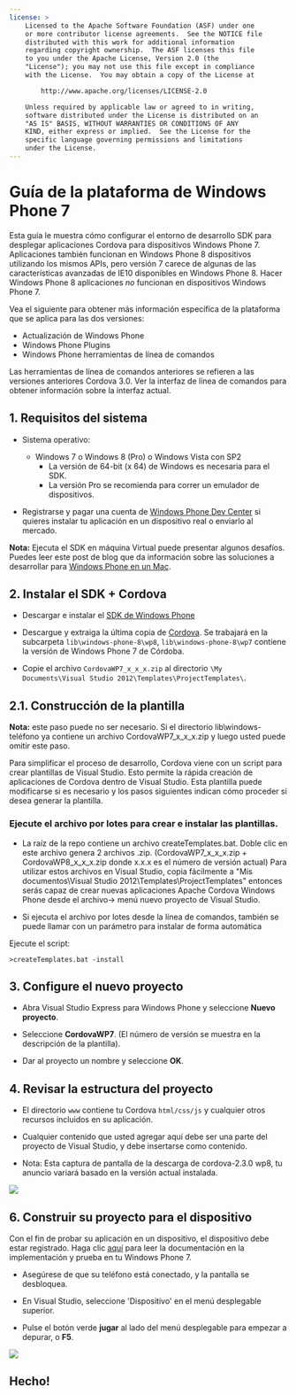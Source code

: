 ```yaml
---
license: >
    Licensed to the Apache Software Foundation (ASF) under one
    or more contributor license agreements.  See the NOTICE file
    distributed with this work for additional information
    regarding copyright ownership.  The ASF licenses this file
    to you under the Apache License, Version 2.0 (the
    "License"); you may not use this file except in compliance
    with the License.  You may obtain a copy of the License at

        http://www.apache.org/licenses/LICENSE-2.0

    Unless required by applicable law or agreed to in writing,
    software distributed under the License is distributed on an
    "AS IS" BASIS, WITHOUT WARRANTIES OR CONDITIONS OF ANY
    KIND, either express or implied.  See the License for the
    specific language governing permissions and limitations
    under the License.
---
```


# Guía de la plataforma de Windows Phone 7

Esta guía le muestra cómo configurar el entorno de desarrollo SDK para desplegar aplicaciones Cordova para dispositivos Windows Phone 7. Aplicaciones también funcionan en Windows Phone 8 dispositivos utilizando los mismos APIs, pero versión 7 carece de algunas de las características avanzadas de IE10 disponibles en Windows Phone 8. Hacer Windows Phone 8 aplicaciones *no* funcionan en dispositivos Windows Phone 7.

Vea el siguiente para obtener más información específica de la plataforma que se aplica para las dos versiones:

*   Actualización de Windows Phone
*   Windows Phone Plugins
*   Windows Phone herramientas de línea de comandos

Las herramientas de línea de comandos anteriores se refieren a las versiones anteriores Cordova 3.0. Ver la interfaz de línea de comandos para obtener información sobre la interfaz actual.

## 1. Requisitos del sistema

*   Sistema operativo:
    
    *   Windows 7 o Windows 8 (Pro) o Windows Vista con SP2 
        *   La versión de 64-bit (x 64) de Windows es necesaria para el SDK.
        *   La versión Pro se recomienda para correr un emulador de dispositivos.

*   Registrarse y pagar una cuenta de [Windows Phone Dev Center][1] si quieres instalar tu aplicación en un dispositivo real o enviarlo al mercado.

 [1]: http://dev.windowsphone.com/en-us/publish

**Nota:** Ejecuta el SDK en máquina Virtual puede presentar algunos desafíos. Puedes leer este post de blog que da información sobre las soluciones a desarrollar para [Windows Phone en un Mac][2].

 [2]: http://aka.ms/BuildaWP8apponaMac

## 2. Instalar el SDK + Cordova

*   Descargar e instalar el [SDK de Windows Phone][3]

*   Descargue y extraiga la última copia de [Cordova][4]. Se trabajará en la subcarpeta `lib\windows-phone-8\wp8`, `lib\windows-phone-8\wp7` contiene la versión de Windows Phone 7 de Córdoba.

*   Copie el archivo `CordovaWP7_x_x_x.zip` al directorio `\My Documents\Visual Studio 2012\Templates\ProjectTemplates\`.

 [3]: http://www.microsoft.com/download/en/details.aspx?displaylang=en&id=27570/
 [4]: http://phonegap.com/download

## 2.1. Construcción de la plantilla

**Nota:** este paso puede no ser necesario. Si el directorio lib\windows-teléfono ya contiene un archivo CordovaWP7\_x\_x_x.zip y luego usted puede omitir este paso.

Para simplificar el proceso de desarrollo, Cordova viene con un script para crear plantillas de Visual Studio. Esto permite la rápida creación de aplicaciones de Cordova dentro de Visual Studio. Esta plantilla puede modificarse si es necesario y los pasos siguientes indican cómo proceder si desea generar la plantilla.

### Ejecute el archivo por lotes para crear e instalar las plantillas.

*   La raíz de la repo contiene un archivo createTemplates.bat. Doble clic en este archivo genera 2 archivos .zip. (CordovaWP7\_x\_x\_x.zip + CordovaWP8\_x\_x\_x.zip donde x.x.x es el número de versión actual) Para utilizar estos archivos en Visual Studio, copia fácilmente a "Mis documentos\Visual Studio 2012\Templates\ProjectTemplates\" entonces serás capaz de crear nuevas aplicaciones Apache Cordova Windows Phone desde el archivo-> menú nuevo proyecto de Visual Studio.

*   Si ejecuta el archivo por lotes desde la línea de comandos, también se puede llamar con un parámetro para instalar de forma automática

Ejecute el script:

    >createTemplates.bat -install
    

## 3. Configure el nuevo proyecto

*   Abra Visual Studio Express para Windows Phone y seleccione **Nuevo proyecto**.

*   Seleccione **CordovaWP7**. (El número de versión se muestra en la descripción de la plantilla).

*   Dar al proyecto un nombre y seleccione **OK**.

## 4. Revisar la estructura del proyecto

*   El directorio `www` contiene tu Cordova `html/css/js` y cualquier otros recursos incluidos en su aplicación.

*   Cualquier contenido que usted agregar aquí debe ser una parte del proyecto de Visual Studio, y debe insertarse como contenido.

*   Nota: Esta captura de pantalla de la descarga de cordova-2.3.0 wp8, tu anuncio variará basado en la versión actual instalada.

![][5]

 [5]: img/guide/platforms/wp8/projectStructure.png

## 6. Construir su proyecto para el dispositivo

Con el fin de probar su aplicación en un dispositivo, el dispositivo debe estar registrado. Haga clic [aquí][6] para leer la documentación en la implementación y prueba en tu Windows Phone 7.

 [6]: http://msdn.microsoft.com/en-us/library/windowsphone/develop/ff402565(v=vs.105).aspx

*   Asegúrese de que su teléfono está conectado, y la pantalla se desbloquea.

*   En Visual Studio, seleccione 'Dispositivo' en el menú desplegable superior.

*   Pulse el botón verde **jugar** al lado del menú desplegable para empezar a depurar, o **F5**.

![][7]

 [7]: img/guide/platforms/wp7/wpd.png

## Hecho!